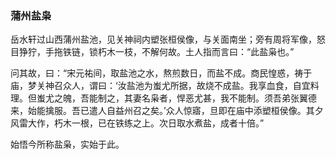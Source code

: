 <script type="text/javascript">
    var head = document.getElementsByTagName('head')[0];
    cssURL = '/public/article_1.css';
    linkTag = document.createElement('link');
    linkTag.href = cssURL;
    linkTag.setAttribute('type','text/css');
    linkTag.setAttribute('rel','stylesheet');
    head.appendChild(linkTag);
</script>
### 蒲州盐枭

岳水轩过山西蒲州盐池，见关神祠内塑张桓侯像，与关面南坐；旁有周将军像，怒目狰狞，手拖铁链，锁朽木一枝，不解何故。土人指而言曰：“此盐枭也。”

问其故，曰：“宋元祐间，取盐池之水，熬煎数日，而盐不成。商民惶惑，祷于庙，梦关神召众人，谓曰：‘汝盐池为蚩尤所据，故烧不成盐。我享血食，自宜料理。但蚩尤之魄，吾能制之，其妻名枭者，悍恶尤甚，我不能制。须吾弟张翼德来，始能擒服。吾已遣人自益州召之矣。’众人惊寤，旦即在庙中添塑桓侯像。其夕风雷大作，朽木一根，已在铁练之上。次日取水煮盐，成者十倍。”

始悟今所称盐枭，实始于此。

